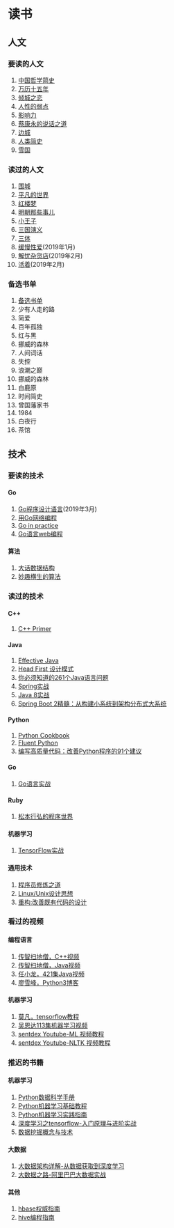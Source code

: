 # 读书

## 人文

### 要读的人文
1. [中国哲学简史](https://book.douban.com/subject/1021273/)
1. [万历十五年](https://book.douban.com/subject/1041482/)
1. [倾城之恋](https://book.douban.com/subject/1090043/)
1. [人性的弱点](https://book.douban.com/subject/1056295/)
1. [影响力](https://book.douban.com/subject/1786387/)
1. [蔡康永的说话之道](https://book.douban.com/subject/5317075/)
1. [边城](https://book.douban.com/subject/1057244/)
1. [人类简史](https://book.douban.com/subject/25985021/)
1. [雪国](https://book.douban.com/subject/1069059/)

### 读过的人文
1. [围城](https://book.douban.com/subject/1008145/)
1. [平凡的世界](https://book.douban.com/subject/10517238/)
1. [红楼梦](https://book.douban.com/subject/1007305/)
1. [明朝那些事儿](https://book.douban.com/subject/7163250/)
1. [小王子](https://book.douban.com/subject/1084336/)
1. [三国演义](https://book.douban.com/subject/1483894/)
1. [三体](https://book.douban.com/subject/26427702/)
1. [缓慢性爱](https://book.douban.com/subject/3875750/)(2019年1月)
1. [解忧杂货店](https://book.douban.com/subject/25862578/)(2019年2月)
1. [活着](https://book.douban.com/subject/4913064/)(2019年2月)

### 备选书单
1. [备选书单](https://www.amazon.cn/b?ie=UTF8&node=1536586071)
1. 少有人走的路
1. 简爱
1. 百年孤独
1. 红与黑
1. 挪威的森林
1. 人间词话
1. 失控
1. 浪潮之巅
1. 挪威的森林
1. 白鹿原
1. 时间简史
1. 曾国藩家书
1. 1984
1. 白夜行
1. 茶馆

## 技术

### 要读的技术

#### Go
1. [Go程序设计语言](https://book.douban.com/subject/27044219/)(2019年3月)
1. [用Go网络编程](https://books.studygolang.com/NPWG_zh/)
1. [Go in practice](https://book.douban.com/subject/26345890/)
1. [Go语言web编程](https://book.douban.com/subject/26340005/)

#### 算法
1. [大话数据结构](https://book.douban.com/subject/6424904/)
1. [妙趣横生的算法](https://book.douban.com/subject/4710825/)

### 读过的技术

#### C++
1. [C++ Primer](https://book.douban.com/subject/1767741/)
#### Java
1. [Effective Java](https://book.douban.com/subject/3360807/)
1. [Head First 设计模式](https://book.douban.com/subject/2243615/)
1. [你必须知道的261个Java语言问题](https://book.douban.com/subject/4137365/)
1. [Spring实战](https://book.douban.com/subject/26767354/)
1. [Java 8实战](https://book.douban.com/subject/26772632/)
1. [Spring Boot 2精髓：从构建小系统到架构分布式大系统](https://book.douban.com/subject/27180193/)
#### Python
1. [Python Cookbook](https://book.douban.com/subject/4828875/)
1. [Fluent Python](https://book.douban.com/subject/26278021/)
1. [编写高质量代码：改善Python程序的91个建议](https://book.douban.com/subject/25910544/)
#### Go
1. [Go语言实战](https://book.douban.com/subject/27015617/)
#### Ruby
1. [松本行弘的程序世界](https://book.douban.com/subject/6756090/)
#### 机器学习
1. [TensorFlow实战](https://book.douban.com/subject/26974266/)
#### 通用技术
1. [程序员修炼之道](https://book.douban.com/subject/5387402/)
1. [Linux/Unix设计思想](https://book.douban.com/subject/7564417/)
1. [重构:改善既有代码的设计](https://book.douban.com/subject/1229923/)

### 看过的视频

#### 编程语言
1. [传智扫地僧，C++视频]()
1. [传智扫地僧，Java视频]()
1. [任小龙，421集Java视频]()
1. [廖雪峰，Python3博客]()

#### 机器学习
1. [莫凡，tensorflow教程]()
1. [吴恩达113集机器学习视频]()
1. [sentdex Youtube-ML 视频教程]()
1. [sentdex Youtube-NLTK 视频教程]()

### 推迟的书籍

#### 机器学习
1. [Python数据科学手册](https://book.douban.com/subject/27667378/)
1. [Python机器学习基础教程](https://book.douban.com/subject/30147778/)
1. [Python机器学习实践指南](https://book.douban.com/subject/27073447/)
1. [深度学习之tensorflow-入门原理与进阶实战](https://book.douban.com/subject/30147782/)
1. [数据挖掘概念与技术](https://book.douban.com/subject/11542972/)
#### 大数据
1. [大数据架构详解-从数据获取到深度学习](https://book.douban.com/subject/26902173/)
1. [大数据之路-阿里巴巴大数据实战](https://book.douban.com/subject/27074564/)
#### 其他
1. [hbase权威指南]()
1. [hive编程指南]()

